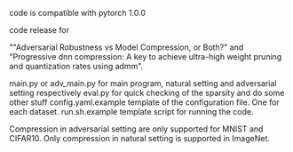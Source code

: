 code is compatible with pytorch 1.0.0

code release for

""Adversarial Robustness vs Model Compression, or Both?" and "Progressive dnn compression: A key to achieve ultra-high weight pruning and quantization rates using admm".


main.py or adv_main.py for main program, natural setting and adversarial setting respectively
eval.py for quick checking of the sparsity and do some other stuff
config.yaml.example template of the configuration file. One for each dataset.
run.sh.example  template script for running the code.


Compression in adversarial setting are only supported for MNIST and CIFAR10. 
Only compression in natural setting is supported in ImageNet.



